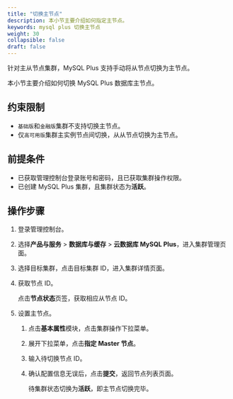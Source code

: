 ```yaml
---
title: "切换主节点"
description: 本小节主要介绍如何指定主节点。 
keywords: mysql plus 切换主节点
weight: 30
collapsible: false
draft: false
---
```



针对主从节点集群，MySQL Plus 支持手动将从节点切换为主节点。

本小节主要介绍如何切换 MySQL Plus 数据库主节点。

## 约束限制

- `基础版`和`金融版`集群不支持切换主节点。
- 仅`高可用版`集群主实例节点间切换，从从节点切换为主节点。

## 前提条件

- 已获取管理控制台登录账号和密码，且已获取集群操作权限。
- 已创建 MySQL Plus 集群，且集群状态为**活跃**。

## 操作步骤

1. 登录管理控制台。
2. 选择**产品与服务** > **数据库与缓存** > **云数据库 MySQL Plus**，进入集群管理页面。
3. 选择目标集群，点击目标集群 ID，进入集群详情页面。
4. 获取节点 ID。
   
   点击**节点状态**页签，获取相应从节点 ID。

5. 设置主节点。
   
   1. 点击**基本属性**模块，点击集群操作下拉菜单。
   2. 展开下拉菜单，点击**指定 Master 节点**。
   3. 输入待切换节点 ID。
   4. 确认配置信息无误后，点击**提交**，返回节点列表页面。

      待集群状态切换为**活跃**，即主节点切换完毕。
